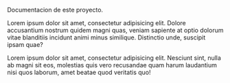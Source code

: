 Documentacion de este proyecto.

Lorem ipsum dolor sit amet, consectetur adipisicing elit. Dolore accusantium nostrum quidem magni quas, veniam sapiente at optio dolorum vitae blanditiis incidunt animi minus similique. Distinctio unde, suscipit ipsam quae?

Lorem ipsum dolor sit amet, consectetur adipisicing elit. Nesciunt sint, nulla ab magni sit eos, molestias quis vero recusandae quam harum laudantium nisi quos laborum, amet beatae quod veritatis quo!